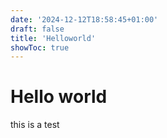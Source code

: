 ```yaml
---
date: '2024-12-12T18:58:45+01:00'
draft: false
title: 'Helloworld'
showToc: true
---
```


# Hello world

this is a test

